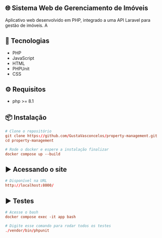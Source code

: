 ## 🌐 Sistema Web de Gerenciamento de Imóveis

Aplicativo web desenvolvido em PHP, integrado a uma API Laravel para gestão de imóveis. A

## 🚀 Tecnologias

- PHP 
- JavaScript
- HTML
- PHPUnit 
- CSS 
## ⚙️ Requisitos

- php >= 8.1

## 📦 Instalação

```conf
# Clone o repositório
git clone https://github.com/GustaVasconcelos/property-management.git
cd property-management

# Rode o docker e espere a instalação finalizar
docker compose up --build
```

## ▶️ Acessando o site

```conf
# Disponível na URL
http://localhost:8000/
```

## ▶️ Testes

```conf
# Acesse o bash
docker compose exec -it app bash
```

```conf
# Digite esse comando para rodar todos os testes
./vendor/bin/phpunit
```